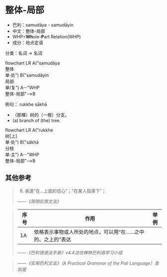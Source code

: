 # 整体-局部
* 巴利：samudāya - samudāyin
* 中文：整体-局部
* WHP=**Wh**ole-**P**art Relation(WHP)
* 成分：地点定语


分类：名词 → 名词

<div class="mermaid">
flowchart LR
A("samudāya<br>整体<br>单·处")
B("samudāyin<br>局部<br>单/复")
A--"WHP<br>整体-局部"-->B
</div>

例句：
rukkhe sākhā 
- （那棵）树的（一根）分支。
- (a) branch of (the) tree.

<div class="mermaid">
flowchart LR
A("rukkhe<br>树[上]<br>单·处")
B("sākhā<br>分枝<br>单·主")
A--"WHP<br>整体-局部"-->B
</div>

## 其他参考

>6. 表達“在…上面的信心”；“在某人指導下”；
>
>*——《简明实用文法》*




>|序号|作用|举例|
>|-|-|-|
>|1A|依格表示事物或人所处的地点，可以用“在……之中的、之上的”表达||
>
>*——《巴利语语法手册》v4.4法住禅林巴利语学习小组*


>
>*——《实用巴利文法》（A Practical Grammar of the Pali Language）金如是*